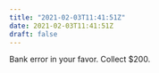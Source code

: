 ```yaml
---
title: "2021-02-03T11:41:51Z"
date: 2021-02-03T11:41:51Z
draft: false
---
```


Bank error in your favor.  Collect $200.
